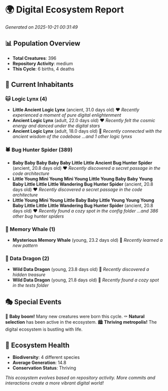 # 🌍 Digital Ecosystem Report
*Generated on 2025-10-21 00:31:49*

## 📊 Population Overview
- **Total Creatures**: 396
- **Repository Activity**: medium
- **This Cycle**: 6 births, 4 deaths

## 👥 Current Inhabitants

### 🐱 Logic Lynx (4)
- **Little Ancient Logic Lynx** (ancient, 31.0 days old) ❤️
  *Recently experienced a moment of pure digital enlightenment*
- **Ancient Logic Lynx** (adult, 22.0 days old) ❤️
  *Recently felt the cosmic energy and danced under the digital stars*
- **Ancient Logic Lynx** (adult, 18.0 days old) 💚
  *Recently connected with the ancient wisdom of the codebase*
  *...and 1 other logic lynxs*

### 🕷️ Bug Hunter Spider (389)
- **Baby Baby Baby Baby Baby Little Little Ancient Bug Hunter Spider** (ancient, 20.8 days old) ❤️
  *Recently discovered a secret passage in the code architecture*
- **Little Young Mini Young Mini Young Little Young Baby Baby Young Baby Little Little Little Wandering Bug Hunter Spider** (ancient, 20.8 days old) ❤️
  *Recently discovered a secret passage in the code architecture*
- **Little Young Mini Young Little Baby Baby Little Young Young Young Baby Little Little Little Wandering Bug Hunter Spider** (ancient, 20.8 days old) ❤️
  *Recently found a cozy spot in the config folder*
  *...and 386 other bug hunter spiders*

### 🐋 Memory Whale (1)
- **Mysterious Memory Whale** (young, 23.2 days old) 💛
  *Recently learned a new pattern*

### 🐉 Data Dragon (2)
- **Wild Data Dragon** (young, 23.8 days old) 💚
  *Recently discovered a hidden treasure*
- **Wild Data Dragon** (young, 21.8 days old) 💛
  *Recently found a cozy spot in the tests folder*

## 🎭 Special Events

🎉 **Baby boom!** Many new creatures were born this cycle.
⚰️ **Natural selection** has been active in the ecosystem.
🏙️ **Thriving metropolis!** The digital ecosystem is bustling with life.

## 🔬 Ecosystem Health
- **Biodiversity**: 4 different species
- **Average Generation**: 14.8
- **Conservation Status**: Thriving

*This ecosystem evolves based on repository activity. More commits and interactions create a more vibrant digital world!*